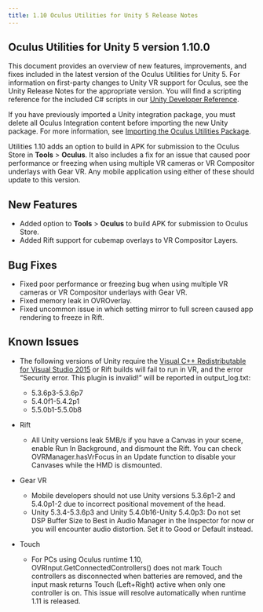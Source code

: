 ```yaml
---
title: 1.10 Oculus Utilities for Unity 5 Release Notes
---
```

## Oculus Utilities for Unity 5 version 1.10.0

This document provides an overview of new features, improvements, and fixes included in the latest version of the Oculus Utilities for Unity 5. For information on first-party changes to Unity VR support for Oculus, see the Unity Release Notes for the appropriate version. You will find a scripting reference for the included C# scripts in our [Unity Developer Reference](/documentation/game-engines/latest/concepts/book-unity-reference/).

If you have previously imported a Unity integration package, you must delete all Oculus Integration content before importing the new Unity package. For more information, see [Importing the Oculus Utilities Package](/documentation/unity/latest/concepts/unity-import/ "Oculus Utilities for Unity is an optional Unity Package that includes scripts, prefabs, and other resources to assist with development.").

Utilities 1.10 adds an option to build in APK for submission to the Oculus Store in **Tools** > **Oculus**. It also includes a fix for an issue that caused poor performance or freezing when using multiple VR cameras or VR Compositor underlays with Gear VR. Any mobile application using either of these should update to this version. 

## New Features

* Added option to **Tools** > **Oculus** to build APK for submission to Oculus Store.
* Added Rift support for cubemap overlays to VR Compositor Layers.
## Bug Fixes

* Fixed poor performance or freezing bug when using multiple VR cameras or VR Compositor underlays with Gear VR.
* Fixed memory leak in OVROverlay.
* Fixed uncommon issue in which setting mirror to full screen caused app rendering to freeze in Rift.
## Known Issues

* The following versions of Unity require the [Visual C++ Redistributable for Visual Studio 2015](https://www.microsoft.com/en-us/download/details.aspx?id=48145) or Rift builds will fail to run in VR, and the error “Security error. This plugin is invalid!” will be reported in output\_log.txt:
	+ 5.3.6p3-5.3.6p7
	+ 5.4.0f1-5.4.2p1
	+ 5.5.0b1-5.5.0b8
	
* Rift
	+ All Unity versions leak 5MB/s if you have a Canvas in your scene, enable Run In Background, and dismount the Rift. You can check OVRManager.hasVrFocus in an Update function to disable your Canvases while the HMD is dismounted.
	
* Gear VR
	+ Mobile developers should not use Unity versions 5.3.6p1-2 and 5.4.0p1-2 due to incorrect positional movement of the head.
	+ Unity 5.3.4-5.3.6p3 and Unity 5.4.0b16-Unity 5.4.0p3: Do not set DSP Buffer Size to Best in Audio Manager in the Inspector for now or you will encounter audio distortion. Set it to Good or Default instead.
	
* Touch
	+ For PCs using Oculus runtime 1.10, OVRInput.GetConnectedControllers() does not mark Touch controllers as disconnected when batteries are removed, and the input mask returns Touch (Left+Right) active when only one controller is on. This issue will resolve automatically when runtime 1.11 is released. 
	
